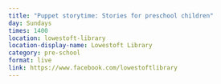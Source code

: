 ```yaml
---
title: "Puppet storytime: Stories for preschool children"
day: Sundays
times: 1400
location: lowestoft-library
location-display-name: Lowestoft Library
category: pre-school
format: live
link: https://www.facebook.com/lowestoftlibrary
---
```

